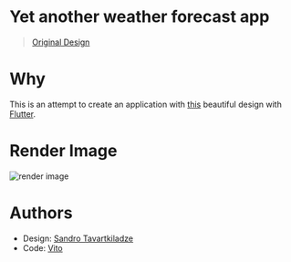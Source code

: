 # Yet another weather forecast app
> [Original Design](https://dribbble.com/shots/6556204-Weather-App-Forecast-Weekly-Chart)

# Why
This is an attempt to create an application with [this](https://dribbble.com/shots/6556204-Weather-App-Forecast-Weekly-Chart) beautiful design with [Flutter](https://flutter.dev).

# Render Image
![render image](https://cdn.dribbble.com/users/2168386/screenshots/6556204/weather_2x.png)

# Authors
- Design: [Sandro Tavartkiladze](https://dribbble.com/tavdro)
- Code: [Vito](github.com/veetaw)
